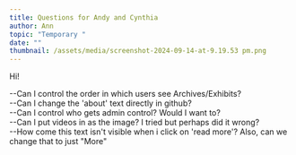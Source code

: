 ```yaml
---
title: Questions for Andy and Cynthia
author: Ann
topic: "Temporary "
date: ""
thumbnail: /assets/media/screenshot-2024-09-14-at-9.19.53 pm.png
---
```

Hi!

\--Can I control the order in which users see Archives/Exhibits?\
--Can I change the 'about' text directly in github?\
--Can I control who gets admin control? Would I want to?\
--Can I put videos in as the image? I tried but perhaps did it wrong?\
--How come this text isn't visible when i click on 'read more'? Also, can we change that to just "More"
